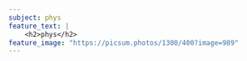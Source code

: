 ```yaml
---
subject: phys
feature_text: |
    <h2>phys</h2>
feature_image: "https://picsum.photos/1300/400?image=989"
---
```

